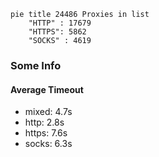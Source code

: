 
```mermaid
pie title 24486 Proxies in list
    "HTTP" : 17679
    "HTTPS": 5862
    "SOCKS" : 4619
```

### Some Info
#### Average Timeout

- mixed: 4.7s
- http: 2.8s
- https: 7.6s
- socks: 6.3s